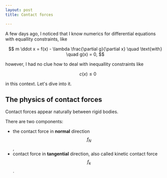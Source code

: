 ```yaml
---
layout: post
title: Contact forces

---
```

A few days ago, I noticed that I know numerics for differential equations with equallity constraints, like

$$  
m \ddot x = f(x) - \lambda \frac{\partial g}{\partial x} \quad \text{with} \quad g(x) = 0,  
$$

however, I had no clue how to deal with inequallity constraints like

$$  
\quad c(x) \leq 0
$$

in this context. Let's dive into it.

## The physics of contact forces

Contact forces appear naturally between rigid bodies.

There are two components:
- the contact force in **normal** direction $$f_N$$,
- contact force in **tangential** direction, also called kinetic contact force $$f_k$$.